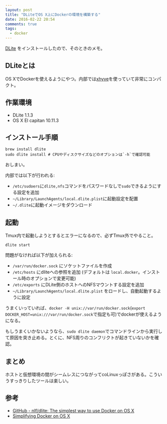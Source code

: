 ```yaml
---
layout: post
title: "DLiteでOS X上にDockerの環境を構築する"
date: 2016-02-22 20:54
comments: true
tags:
  - docker
---
```


[DLite][dlite] をインストールしたので、そのときのメモ。

<!-- more -->

## DLiteとは

OS XでDockerを使えるようにやつ。内部では[xhyve](https://github.com/mist64/xhyve)を使っていて非常にコンパクト。

## 作業環境

- DLite 1.1.3
- OS X El capitan 10.11.3

## インストール手順

    brew install dlite
    sudo dlite install # CPUやディスクサイズなどのオプションは`-h`で確認可能

おしまい。

内部では以下が行われる:

- `/etc/sudoers`に`dlite,nfs`コマンドをパスワードなしで`sudo`できるようにする設定を追加
- `~/Library/LaunchAgents/local.dlite.plist`に起動設定を配置
- `~/.dlite`に起動イメージをダウンロード

## 起動

Tmux内で起動しようとするとエラーになるので、必ずTmux外でやること。

    dlite start

問題がなければ以下が加えられる:

- `/var/run/docker.sock` にソケットファイルを作成
- `/etc/hosts` にdliteへの参照を追加 (デフォルトは `local.docker`。インストール時のオプションで変更可能)
- `/etc/exports` にDLite側のホストへのNFSマウントする設定を追加
- `~/Library/LaunchAgents/local.dlite.plist` をロードし、自動起動するように設定

うまくいっていれば、`docker -H unix://var/run/docker.sock`(`export DOCKER_HOST=unix:///var/run/docker.sock`で指定も可)でdockerが使えるようになる。

もしうまくいかないようなら、`sudo dlite daemon`でコマンドラインから実行して原因を突き止める。とくに、NFS周りのコンフリクトが起きていないかを確認。

## まとめ

ホストと仮想環境の間がシームレスにつながってcoLinuxっぽさがある。こういうすっきりしたツールは楽しい。

## 参考

- [GitHub - nlf/dlite: The simplest way to use Docker on OS X][dlite]
- [Simplifying Docker on OS X](https://blog.andyet.com/2016/01/25/easy-docker-on-osx/)

[dlite]: https://github.com/nlf/dlite
